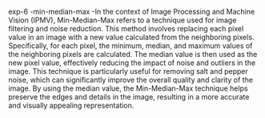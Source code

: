 exp-6 -min-median-max -In the context of Image Processing and Machine Vision (IPMV), Min-Median-Max refers to a technique used for image filtering and noise reduction. This method involves replacing each pixel value in an image with a new value calculated from the neighboring pixels. Specifically, for each pixel, the minimum, median, and maximum values of the neighboring pixels are calculated. The median value is then used as the new pixel value, effectively reducing the impact of noise and outliers in the image. This technique is particularly useful for removing salt and pepper noise, which can significantly improve the overall quality and clarity of the image. By using the median value, the Min-Median-Max technique helps preserve the edges and details in the image, resulting in a more accurate and visually appealing representation.
